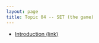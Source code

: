 ```yaml
---
layout: page
title: Topic 04 -- SET (the game)
---
```


* [Introduction (link)](/math180fall2022/modules/set-game/introduction)


